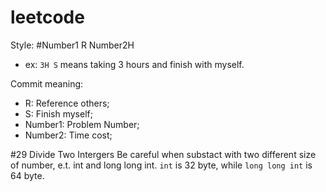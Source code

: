 # leetcode  

Style: #Number1 R Number2H  
* ex: `3H S` means taking 3 hours and finish with myself.  

Commit meaning:  
* R: Reference others;  
* S: Finish myself;  
* Number1: Problem Number;
* Number2: Time cost;  

#29 Divide Two Intergers
Be careful when substact with two different size of number, e.t. int and long long int. 
`int` is 32 byte, while `long long int` is 64 byte. 

